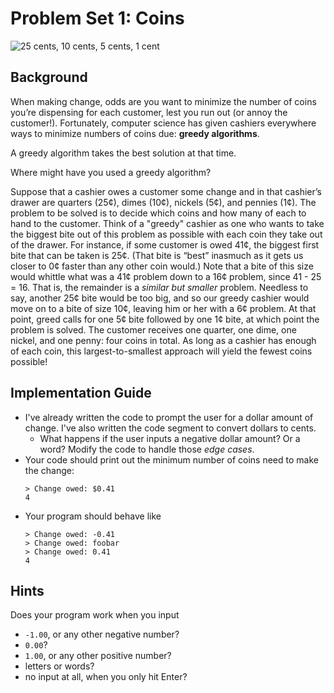 # Problem Set 1: Coins

<!-- ![Coins](/assets/images/coins.jpg "25 cents, 10 cents, 5 cents, 1 cent") -->
<img src="{{ '/assets/images/coins.jpg' | relative_url }}" alt="25 cents, 10 cents, 5 cents, 1 cent" title="25 cents, 10 cents, 5 cents, 1 cent">


## Background

When making change, odds are you want to minimize the number of coins you’re dispensing for each customer, lest you run out (or annoy the customer!). Fortunately, computer science has given cashiers everywhere ways to minimize numbers of coins due: **greedy algorithms**.

A greedy algorithm takes the best solution at that time.

Where might have you used a greedy algorithm?

Suppose that a cashier owes a customer some change and in that cashier’s drawer are quarters (25¢), dimes (10¢), nickels (5¢), and pennies (1¢). The problem to be solved is to decide which coins and how many of each to hand to the customer. Think of a "greedy" cashier as one who wants to take the biggest bite out of this problem as possible with each coin they take out of the drawer. For instance, if some customer is owed 41¢, the biggest first bite that can be taken is 25¢. (That bite is “best” inasmuch as it gets us closer to 0¢ faster than any other coin would.) Note that a bite of this size would whittle what was a 41¢ problem down to a 16¢ problem, since 41 - 25 = 16. That is, the remainder is a _similar but smaller_ problem. Needless to say, another 25¢ bite would be too big, and so our greedy cashier would move on to a bite of size 10¢, leaving him or her with a 6¢ problem. At that point, greed calls for one 5¢ bite followed by one 1¢ bite, at which point the problem is solved. The customer receives one quarter, one dime, one nickel, and one penny: four coins in total. As long as a cashier has enough of each coin, this largest-to-smallest approach will yield the fewest coins possible!

## Implementation Guide

* I've already written the code to prompt the user for a dollar amount of change. I've also written the code segment to convert dollars to cents.
	* What happens if the user inputs a negative dollar amount? Or a word? Modify the code to handle those _edge cases_.
* Your code should print out the minimum number of coins need to make the change:
    ```
	> Change owed: $0.41
	4
    ```
* Your program should behave like
    ```
	> Change owed: -0.41
	> Change owed: foobar
	> Change owed: 0.41
	4
    ```

## Hints

Does your program work when you input
* `-1.00`, or any other negative number?
* `0.00`?
* `1.00`, or any other positive number?
* letters or words?
* no input at all, when you only hit Enter?